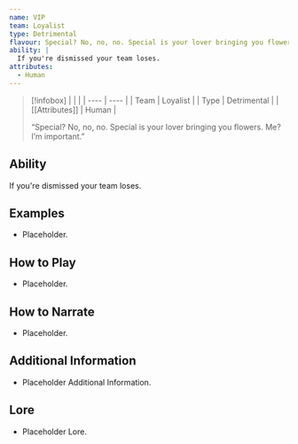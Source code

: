 ```yaml
---
name: VIP
team: Loyalist
type: Detrimental
flavour: Special? No, no, no. Special is your lover bringing you flowers. Me? I’m important.
ability: |
  If you're dismissed your team loses.
attributes:
  - Human
---
```

> [!infobox]
> |  |  |
> | ---- | ---- |
> | Team | Loyalist |
> | Type | Detrimental |
> | [[Attributes]] | Human |
> 
>  “Special? No, no, no. Special is your lover bringing you flowers. Me? I’m important.”

## Ability
If you're dismissed your team loses.

## Examples
- Placeholder.

## How to Play
- Placeholder.

## How to Narrate
- Placeholder.

## Additional Information
- Placeholder Additional Information.

## Lore
- Placeholder Lore.
